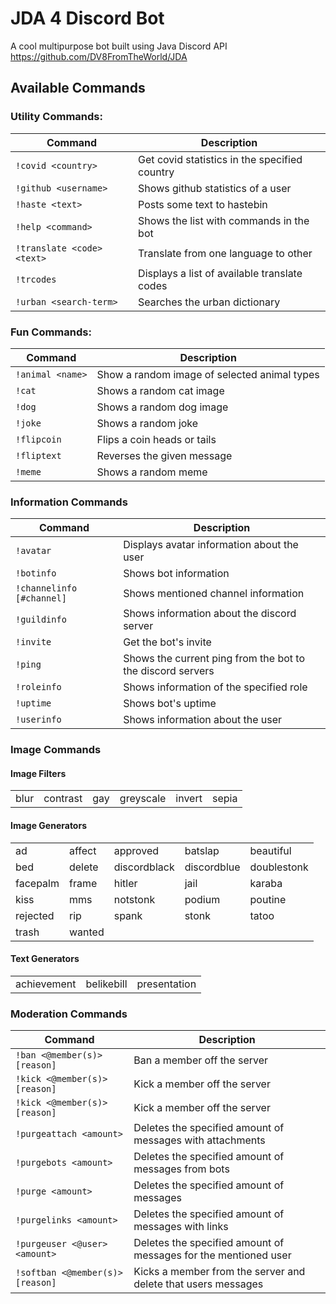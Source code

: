 # JDA 4 Discord Bot
A cool multipurpose bot built using Java Discord API https://github.com/DV8FromTheWorld/JDA

## Available Commands
### Utility Commands:
Command | Description
------------ | -------------
`!covid <country>` | Get covid statistics in the specified country
`!github <username>` | Shows github statistics of a user
`!haste <text>` | Posts some text to hastebin
`!help <command>` | Shows the list with commands in the bot
`!translate <code> <text>` | Translate from one language to other
`!trcodes` | Displays a list of available translate codes
`!urban <search-term>` | Searches the urban dictionary

### Fun Commands:
Command | Description
------------ | -------------
`!animal <name>` | Show a random image of selected animal types
`!cat` | Shows a random cat image
`!dog` | Shows a random dog image
`!joke` | Shows a random joke
`!flipcoin` | Flips a coin heads or tails
`!fliptext` | Reverses the given message
`!meme` | Shows a random meme

### Information Commands
Command | Description
------------ | -------------
`!avatar` | Displays avatar information about the user
`!botinfo` | Shows bot information
`!channelinfo [#channel]` | Shows mentioned channel information
`!guildinfo` | Shows information about the discord server
`!invite` | Get the bot's invite
`!ping` | Shows the current ping from the bot to the discord servers
`!roleinfo` | Shows information of the specified role
`!uptime` | Shows bot's uptime
`!userinfo` | Shows information about the user

### Image Commands
#### Image Filters
<table>
   <tr>
      <td>blur</td>
      <td>contrast</td>
      <td>gay</td>
      <td>greyscale</td>
      <td>invert</td>
      <td>sepia</td>
   </tr>
</table>

#### Image Generators
<table>
   <tr>
      <td>ad</td>
      <td>affect</td>
      <td>approved</td>
      <td>batslap</td>
      <td>beautiful</td>
   </tr>
   <tr>
      <td>bed</td>
      <td>delete</td>
      <td>discordblack</td>
      <td>discordblue</td>
      <td>doublestonk</td>
   </tr>
   <tr>
      <td>facepalm</td>
      <td>frame</td>
      <td>hitler</td>
      <td>jail</td>
      <td>karaba</td>
   </tr>
   <tr>
      <td>kiss</td>
      <td>mms</td>
      <td>notstonk</td>
      <td>podium</td>
      <td>poutine</td>
   </tr>
   <tr>
      <td>rejected</td>
      <td>rip</td>
      <td>spank</td>
      <td>stonk</td>
      <td>tatoo</td>
   </tr>
   <tr>
      <td>trash</td>
      <td>wanted</td>
   </tr>
</table>

#### Text Generators
<table>
   <tr>
      <td>achievement</td>
      <td>belikebill</td>
      <td>presentation</td>
   </tr>
</table>

### Moderation Commands

Command | Description
------------ | -------------
`!ban <@member(s)> [reason]` | Ban a member off the server
`!kick <@member(s)> [reason]` | Kick a member off the server
`!kick <@member(s)> [reason]` | Kick a member off the server
`!purgeattach <amount>` | Deletes the specified amount of messages with attachments
`!purgebots <amount>` | Deletes the specified amount of messages from bots
`!purge <amount>` | Deletes the specified amount of messages
`!purgelinks <amount>` | Deletes the specified amount of messages with links
`!purgeuser <@user> <amount>` | Deletes the specified amount of messages for the mentioned user
`!softban <@member(s)> [reason]` | Kicks a member from the server and delete that users messages
